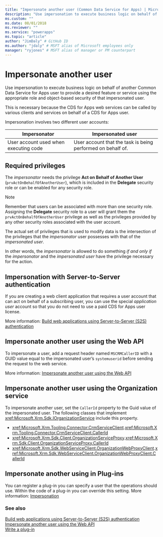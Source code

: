 ```yaml
---
title: "Impersonate another user (Common Data Service for Apps) | Microsoft Docs" # Intent and product brand in a unique string of 43-59 chars including spaces
description: "Use impersonation to execute business logic on behalf of another Common Data Service for Apps user to provide a desired feature or service using the appropriate role and object-based security of that impersonated user." # 115-145 characters including spaces. This abstract displays in the search result.
ms.custom: ""
ms.date: 08/01/2018
ms.reviewer: ""
ms.service: "powerapps"
ms.topic: "article"
author: "JimDaly" # GitHub ID
ms.author: "jdaly" # MSFT alias of Microsoft employees only
manager: "ryjones" # MSFT alias of manager or PM counterpart
---
```

# Impersonate another user

Use impersonation to execute business logic on behalf of another Common Data Service for Apps user to provide a desired feature or service using the appropriate role and object-based security of that impersonated user. 

This is necessary because the CDS for Apps web services can be called by various clients and services on behalf of a CDS for Apps user.

Impersonation involves two different user accounts: 

|Impersonator|Impersonated user|
|--|--|
|User account used when executing code|User account that the task is being performed on behalf of.|

## Required privileges

The *impersonator* needs the privilege **Act on Behalf of Another User** (`prvActOnBehalfOfAnotherUser`), which is included in the **Delegate** security role or can be enabled for any security role.

> [!NOTE]
> Remember that users can be associated with more than one security role. Assigning the **Delegate** security role to a user will grant them the `prvActOnBehalfOfAnotherUser` privilege as well as the privileges provided by any other security roles associated with the user account.

The actual set of privileges that is used to modify data is the intersection of the privileges that the *impersonator* user possesses with that of the *impersonated user*. 

In other words, the *impersonator* is allowed to do something *if and only if* the *impersonator* and the *impersonated user* have the privilege necessary for the action.

## Impersonation with Server-to-Server authentication

If you are creating a web client application that requires a user account that can act on behalf of a subscribing user, you can use the special *application user* account so that you do not need to use a paid CDS for Apps user license.

More information: [Build web applications using Server-to-Server (S2S) authentication](build-web-applications-server-server-s2s-authentication.md)

## Impersonate another user using the Web API

To impersonate a user, add a request header named `MSCRMCallerID` with a GUID value equal to the impersonated user’s `systemuserid` before sending the request to the web service. 

More information: [Impersonate another user using the Web API](webapi/impersonate-another-user-web-api.md)


## Impersonate another user using the Organization service

To impersonate another user, set the `CallerId` property to the Guid value of the impersonated user. The following classes that implement <xref:Microsoft.Xrm.Sdk.IOrganizationService> include this property.

- <xref:Microsoft.Xrm.Tooling.Connector.CrmServiceClient>.<xref:Microsoft.Xrm.Tooling.Connector.CrmServiceClient.CallerId>
- <xref:Microsoft.Xrm.Sdk.Client.OrganizationServiceProxy>.<xref:Microsoft.Xrm.Sdk.Client.OrganizationServiceProxy.CallerId>
- <xref:Microsoft.Xrm.Sdk.WebServiceClient.OrganizationWebProxyClient>.<xref:Microsoft.Xrm.Sdk.WebServiceClient.OrganizationWebProxyClient.CallerId>

## Impersonate another using in Plug-ins

You can register a plug-in you can specify a user that the operations should use. Within the code of a plug-in you can override this setting.
More information: [Impersonation](write-plug-in.md#impersonation)


### See also

[Build web applications using Server-to-Server (S2S) authentication](build-web-applications-server-server-s2s-authentication.md)<br />
[Impersonate another user using the Web API](webapi/impersonate-another-user-web-api.md)<br />
[Write a plug-in](write-plug-in.md)
